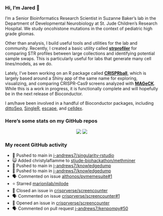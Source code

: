 
<!-- README.md is generated from README.Rmd. Please edit that file -->

### Hi, I’m Jared 👋

I’m a Senior Bioinformatics Research Scientist in Suzanne Baker’s lab in
the Department of Developmental Neurobiology at St. Jude Children’s
Research Hospital. We study oncohistone mutations in the context of
pediatric high grade gliomas.

Other than analysis, I build useful tools and utilities for the lab and
community. Recently, I created a basic utility called
[**strprofiler**](https://github.com/j-andrews7/strprofiler) for
comparing STR profiles between large collections and identifying
potential sample swaps. This is particularly useful for labs that
generate many cell lines/models, as we do.

Lately, I’ve been working on an R package called
[**CRISPRball**](https://github.com/j-andrews7/CRISPRball), which is
largely based around a Shiny app of the same name for exploring,
visualizing, and comparing CRISPR-Cas9 screens analyzed with
[**MAGeCK**](https://sourceforge.net/projects/mageck/). While this is a
work in progress, it is functionally complete and will hopefully be in
the next release of Bioconductor.

I am/have been involved in a handful of Bioconductor packages, including
[dittoSeq](https://bioconductor.org/packages/release/bioc/html/dittoSeq.html),
[SingleR](https://bioconductor.org/packages/release/bioc/html/SingleR.html),
[escape](https://bioconductor.org/packages/release/bioc/html/escape.html),
and
[celldex](http://bioconductor.org/packages/release/data/experiment/html/celldex.html).

### Here’s some stats on my GitHub repos

<p align="center">

<img src="https://github-readme-stats.vercel.app/api?username=j-andrews7&show_icons=true&theme=dracula">
<img src="https://github-readme-stats.vercel.app/api/top-langs/?username=j-andrews7&hide=html,css,jupyter%20notebook&layout=compact">

</p>

### My recent GitHub activity

  - 📨 Pushed to main in
    [j-andrews7/singularity-rstudio](https://github.com/j-andrews7/singularity-rstudio)
  - 😺 Added christylaflamme to
    [stjude-biohackathon/methminer](https://github.com/stjude-biohackathon/methminer)
  - 📨 Pushed to main in
    [j-andrews7/knowledgedump](https://github.com/j-andrews7/knowledgedump)
  - 📨 Pushed to main in
    [j-andrews7/knowledgedump](https://github.com/j-andrews7/knowledgedump)
  - 🗣 Commented on issue
    [althonos/pymemesuite\#1](https://github.com/althonos/pymemesuite#1)
  - ⭐️ Starred [marionilab/milode](https://github.com/marionilab/milode)
  - 🎊 Closed an issue in
    [crisprverse/screencounter](https://github.com/crisprverse/screencounter)
  - 🗣 Commented on issue
    [crisprverse/screencounter\#1](https://github.com/crisprverse/screencounter#1)
  - 🤔 Opened an issue in
    [crisprverse/screencounter](https://github.com/crisprverse/screencounter)
  - 🗣 Commented on pull request
    [j-andrews7/kenpompy\#50](https://github.com/j-andrews7/kenpompy#50)
